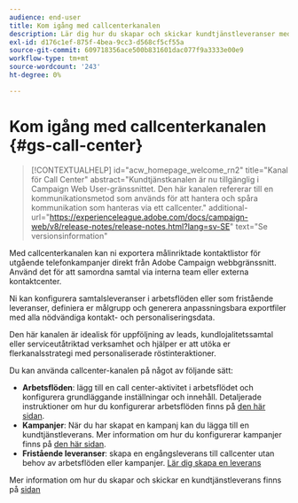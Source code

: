 ```yaml
---
audience: end-user
title: Kom igång med callcenterkanalen
description: Lär dig hur du skapar och skickar kundtjänstleveranser med Adobe Campaign Web
exl-id: d176c1ef-875f-4bea-9cc3-d568cf5cf55a
source-git-commit: 609718356ace500b831601dac077f9a3333e00e9
workflow-type: tm+mt
source-wordcount: '243'
ht-degree: 0%

---
```


# Kom igång med callcenterkanalen {#gs-call-center}

>[!CONTEXTUALHELP]
>id="acw_homepage_welcome_rn2"
>title="Kanal för Call Center"
>abstract="Kundtjänstkanalen är nu tillgänglig i Campaign Web User-gränssnittet. Den här kanalen refererar till en kommunikationsmetod som används för att hantera och spåra kommunikation som hanteras via ett callcenter."
>additional-url="https://experienceleague.adobe.com/docs/campaign-web/v8/release-notes/release-notes.html?lang=sv-SE" text="Se versionsinformation"

Med callcenterkanalen kan ni exportera målinriktade kontaktlistor för utgående telefonkampanjer direkt från Adobe Campaign webbgränssnitt. Använd det för att samordna samtal via interna team eller externa kontaktcenter.

Ni kan konfigurera samtalsleveranser i arbetsflöden eller som fristående leveranser, definiera er målgrupp och generera anpassningsbara exportfiler med alla nödvändiga kontakt- och personaliseringsdata.

Den här kanalen är idealisk för uppföljning av leads, kundlojalitetssamtal eller serviceutåtriktad verksamhet och hjälper er att utöka er flerkanalsstrategi med personaliserade röstinteraktioner.

Du kan använda callcenter-kanalen på något av följande sätt:

* **Arbetsflöden**: lägg till en call center-aktivitet i arbetsflödet och konfigurera grundläggande inställningar och innehåll. Detaljerade instruktioner om hur du konfigurerar arbetsflöden finns på [den här sidan](../workflows/gs-workflow-creation.md).
* **Kampanjer**: När du har skapat en kampanj kan du lägga till en kundtjänstleverans. Mer information om hur du konfigurerar kampanjer finns på [den här sidan](../campaigns/gs-campaigns.md).
* **Fristående leveranser**: skapa en engångsleverans till callcenter utan behov av arbetsflöden eller kampanjer. [Lär dig skapa en leverans](../msg/gs-deliveries.md)

Mer information om hur du skapar och skickar en kundtjänstleverans finns på [sidan](../call-center/create-call-center.md)
